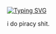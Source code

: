[![Typing SVG](https://readme-typing-svg.herokuapp.com?font=Fira+Code&pause=1000&color=D31A3C&random=false&width=435&lines=YOOOO!%2C+i'm+znqkl.;%22thick+thighs+save+lives%22;when+im+ded+clear+my+browser+history)](https://znqkl.pages.dev)

i do piracy shit.
